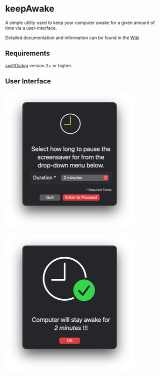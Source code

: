 # keepAwake
A simple utility used to keep your computer awake for a given amount of time via a user-interface.

Detailed documentation and information can be found in the [Wiki](https://github.com/BusyBread/keepAwake/wiki)

## Requirements
[swiftDialog](https://github.com/swiftDialog/swiftDialog/latest) version 2+ or higher.

## User Interface
![Main View](https://github.com/BusyBread/keepAwake/blob/main/images/keepAwake-Main.png)

![Validation View](https://github.com/BusyBread/keepAwake/blob/main/images/keepAwake-Validation.png)
